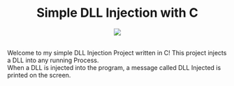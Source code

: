 <div align="center">
  <h1> Simple DLL Injection with <b> C </b> </h1>
  <img src="https://github.com/devTBenoth/DLL-Injector/blob/main/gif/video.gif">
</div> <br/>
<p>
   Welcome to my simple DLL Injection Project written in C! This project injects a DLL into any running Process. <br/>
   When a DLL is injected into the program, a message called DLL Injected is printed on the screen.
</p>
